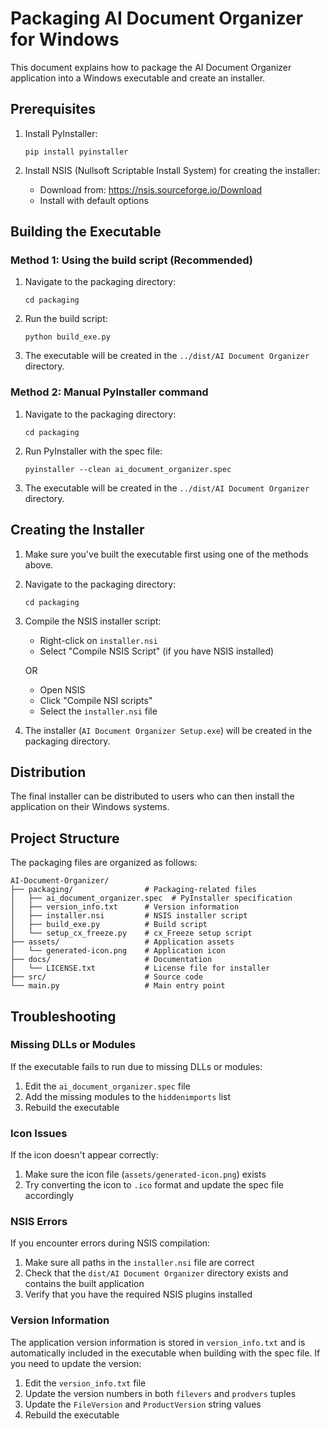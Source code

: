 # Packaging AI Document Organizer for Windows

This document explains how to package the AI Document Organizer application into a Windows executable and create an installer.

## Prerequisites

1. Install PyInstaller:
   ```
   pip install pyinstaller
   ```

2. Install NSIS (Nullsoft Scriptable Install System) for creating the installer:
   - Download from: https://nsis.sourceforge.io/Download
   - Install with default options

## Building the Executable

### Method 1: Using the build script (Recommended)

1. Navigate to the packaging directory:
   ```
   cd packaging
   ```

2. Run the build script:
   ```
   python build_exe.py
   ```

3. The executable will be created in the `../dist/AI Document Organizer` directory.

### Method 2: Manual PyInstaller command

1. Navigate to the packaging directory:
   ```
   cd packaging
   ```

2. Run PyInstaller with the spec file:
   ```
   pyinstaller --clean ai_document_organizer.spec
   ```

3. The executable will be created in the `../dist/AI Document Organizer` directory.

## Creating the Installer

1. Make sure you've built the executable first using one of the methods above.

2. Navigate to the packaging directory:
   ```
   cd packaging
   ```

3. Compile the NSIS installer script:
   - Right-click on `installer.nsi`
   - Select "Compile NSIS Script" (if you have NSIS installed)

   OR

   - Open NSIS
   - Click "Compile NSI scripts"
   - Select the `installer.nsi` file

4. The installer (`AI Document Organizer Setup.exe`) will be created in the packaging directory.

## Distribution

The final installer can be distributed to users who can then install the application on their Windows systems.

## Project Structure

The packaging files are organized as follows:

```
AI-Document-Organizer/
├── packaging/                # Packaging-related files
│   ├── ai_document_organizer.spec  # PyInstaller specification
│   ├── version_info.txt      # Version information
│   ├── installer.nsi         # NSIS installer script
│   ├── build_exe.py          # Build script
│   └── setup_cx_freeze.py    # cx_Freeze setup script
├── assets/                   # Application assets
│   └── generated-icon.png    # Application icon
├── docs/                     # Documentation
│   └── LICENSE.txt           # License file for installer
├── src/                      # Source code
└── main.py                   # Main entry point
```

## Troubleshooting

### Missing DLLs or Modules

If the executable fails to run due to missing DLLs or modules:

1. Edit the `ai_document_organizer.spec` file
2. Add the missing modules to the `hiddenimports` list
3. Rebuild the executable

### Icon Issues

If the icon doesn't appear correctly:

1. Make sure the icon file (`assets/generated-icon.png`) exists
2. Try converting the icon to `.ico` format and update the spec file accordingly

### NSIS Errors

If you encounter errors during NSIS compilation:

1. Make sure all paths in the `installer.nsi` file are correct
2. Check that the `dist/AI Document Organizer` directory exists and contains the built application
3. Verify that you have the required NSIS plugins installed

### Version Information

The application version information is stored in `version_info.txt` and is automatically included in the executable when building with the spec file. If you need to update the version:

1. Edit the `version_info.txt` file
2. Update the version numbers in both `filevers` and `prodvers` tuples
3. Update the `FileVersion` and `ProductVersion` string values
4. Rebuild the executable